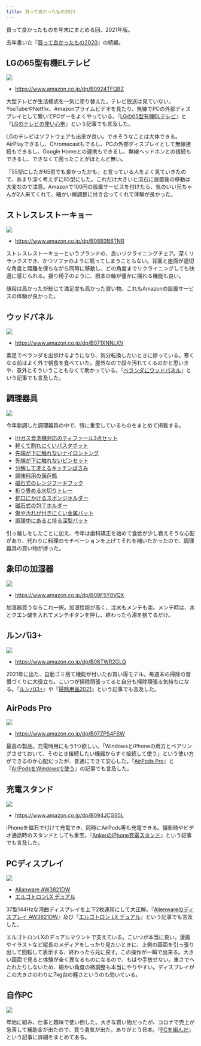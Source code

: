 ```yaml
---
title: 買って良かったもの2021
---
```


買って良かったものを年末にまとめる回、2021年版。

去年書いた『[買って良かったもの2020](https://r7kamura.com/articles/2020-11-23-good-buy-2020)』の続編。

## LGの65型有機ELテレビ

![](https://i.imgur.com/b0JkOtDh.jpg)

- <https://www.amazon.co.jp/dp/B0924TFQBZ>

大型テレビが生活様式を一気に塗り替えた。テレビ放送は見ていない。YouTubeやNetflix、Amazonプライムビデオを見たり、無線でPCの外部ディスプレイとして繋いでPCゲーをよくやっている。『[LGの65型有機ELテレビ](https://r7kamura.com/articles/2021-09-26-tv)』と『[LGのテレビの使い心地](https://r7kamura.com/articles/2021-10-16-thoughts-on-lg-tv)』という記事でも言及した。

LGのテレビはソフトウェアも出来が良い。できそうなことは大体できる。AirPlayできるし、Chromecastもでるし、PCの外部ディスプレイとして無線接続もできるし、Google Homeとの連携もできるし、無線ヘッドホンとの接続もできるし、できなくて困ったことがほとんど無い。

「55型にしたが65型でも良かったかも」と言っている人をよく見ていきたので、あまり深く考えずに65型にした。これだけ大きいと流石に設置後の移動は大変なので注意。Amazonで100円の設置サービスを付けたら、気のいい兄ちゃんが2人来てくれて、細かい微調整に付き合ってくれて体験が良かった。

## ストレスレストーキョー

![](https://i.imgur.com/EZUNf1ph.jpg)

- <https://www.amazon.co.jp/dp/B08B3B6TNR>

ストレスレストーキョーというブランドの、良いリクライニングチェア。深くリラックスでき、かつソファのように眠ってしまうこともない。背面と座面が適切な角度と距離を保ちながら同時に移動し、どの角度までリクライニングしても快適に感じられる。揺り椅子のように、根本の軸が僅かに揺れる機能も良い。

値段は高かったが総じて満足度も高かった買い物。これもAmazonの設置サービスの体験が良かった。

## ウッドパネル

![](https://i.imgur.com/miZbgdQh.jpg)

- <https://www.amazon.co.jp/dp/B071XNNLKV>

素足でベランダを出歩けるようになり、気分転換したいときに捗っている。寒くなる前はよく外で朝食を食べていた。屋外なので段々汚れてくるのかと思いきや、意外とそういうこともなくて助かっている。『[ベランダにウッドパネル](https://r7kamura.com/articles/2021-09-30-wood-panel)』という記事でも言及した。

## 調理器具

![](https://i.imgur.com/qUDjDlXh.jpg)

今年新調した調理器具の中で、特に重宝しているものをまとめて掲載する。

- [IHガス食洗機対応のティファール3点セット](https://www.amazon.co.jp/dp/B09CYGSZHG)
- [軽くて割れにくいパスタポット](https://www.amazon.co.jp/dp/B002ORPZ5C)
- [先端が下に触れないナイロントング](https://www.amazon.co.jp/dp/B08DTDBF58)
- [先端が下に触れないピンセット](https://www.amazon.co.jp/dp/B006M80ODC)
- [分解して洗えるキッチンばさみ](https://www.amazon.co.jp/dp/B087RXPTWY)
- [調味料用の保存瓶](https://www.amazon.co.jp/dp/B01M1XX7XL)
- [磁石式のレンジフードフック](https://www.amazon.co.jp/dp/B0846DZT4Q)
- [折り畳める水切りトレー](https://www.amazon.co.jp/dp/B0848YV5L1)
- [蛇口にかけるスポンジホルダー](https://www.amazon.co.jp/dp/B07MM4GC6P)
- [磁石式の包丁ホルダー](https://www.amazon.co.jp/dp/B07TS61PD1)
- [傷や汚れが付きにくい金属バット](https://www.amazon.co.jp/dp/B08DCMXM3L)
- [調理中にあると捗る深型バット](https://www.amazon.co.jp/dp/B004D2GFCI)

引っ越しをしたことに加え、今年は歯科矯正を始めて食欲が少し衰えそうな心配があり、代わりに料理のモチベーションを上げてそれを補いたかったので、調理器具の買い物が捗った。

## 象印の加湿器

![](https://i.imgur.com/YZQBNyph.jpg)

- <https://www.amazon.co.jp/dp/B09F5Y8VQX>

加湿器買うならこれ一択。加湿性能が高く、注水もメンテも楽。メンテ時は、水とクエン酸を入れてメンテボタンを押し、終わったら湯を捨てるだけ。

## ルンバi3+

![](https://i.imgur.com/8J5KeNXh.jpg)

- <https://www.amazon.co.jp/dp/B08TWR2GLQ>

2021年に出た、自動ゴミ捨て機能が付いたお買い得モデル。毎週末の掃除の習慣づくりに大役立ち。こいつが掃除頑張ってると自分も掃除頑張る気持ちになる。『[ルンバi3+](https://r7kamura.com/articles/2021-10-23-roomba-i3-plus)』や『[掃除用品2021](https://r7kamura.com/articles/2021-12-18-cleaners-2021)』という記事でも言及した。

## AirPods Pro

![](https://i.imgur.com/I1MA7Uch.jpg)

- <https://www.amazon.co.jp/dp/B07ZPS4FSW>

最高の製品。充電時用にもう1つ欲しい。「WindowsとiPhoneの両方とペアリングさせておいて、そのとき接続したい機器からすぐ接続して使う」という使い方ができるのか心配だったが、普通にできて安心した。『[AirPods Pro](https://r7kamura.com/articles/2020-12-13-airpods-pro)』と『[AirPodsをWindowsで使う](https://r7kamura.com/articles/2020-12-24-airpods-windows)』の記事でも言及した。

## 充電スタンド

![](https://i.imgur.com/8kDTSgWh.jpg)

- <https://www.amazon.co.jp/dp/B094JCGS5L>

iPhoneを磁石で付けて充電でき、同時にAirPods等も充電できる。撮影時やビデオ通話時のスタンドとしても重宝。『[AnkerのiPhone充電スタンド](https://r7kamura.com/articles/2021-09-06-anker-iphone-stand)』という記事でも言及した。

## PCディスプレイ

![](https://i.imgur.com/UiIs224h.jpg)

- [Alianware AW3821DW](https://www.amazon.co.jp/dp/B08P49Z6BX)
- [エルゴトロンLX デュアル](https://www.amazon.co.jp/dp/B07514G4ZL)

37型144Hzな湾曲ディスプレイを上下2枚運用にして大正解。『[Alienwareのディスプレイ AW3821DW](https://r7kamura.com/articles/2021-02-14-alienware-minitor)』及び『[エルゴトロン LX デュアル](https://r7kamura.com/articles/2021-02-27-ergotron-lx-dual)』という記事でも言及した。

エルゴトロンLXのデュアルマウントで支えている。こいつが本当に良い。漫画やイラストなど縦長のメディアをしっかり見たいときに、上側の画面を引っ張り出して回転して表示する、終わったら元に戻す。この操作が一瞬で出来る。大きい画面で見ると体験が全く異なるものになるので、もはや手放せない。重さでへたれたりしないため、細かい角度の微調整も本当にやりやすい。ディスプレイがこの大きさのわりに7kg台の軽さというのも効いている。

## 自作PC

![](https://i.imgur.com/AnZ2diVh.jpg)

年始に組み、仕事と趣味で使い倒した。大きな買い物だったが、コロナで売上が急落して補助金が出たので、買う勇気が出た。ありがとう日本。『[PCを組んだ](https://r7kamura.com/articles/2021-01-08-pc-build-2021)』という記事に詳細をまとめてある。
